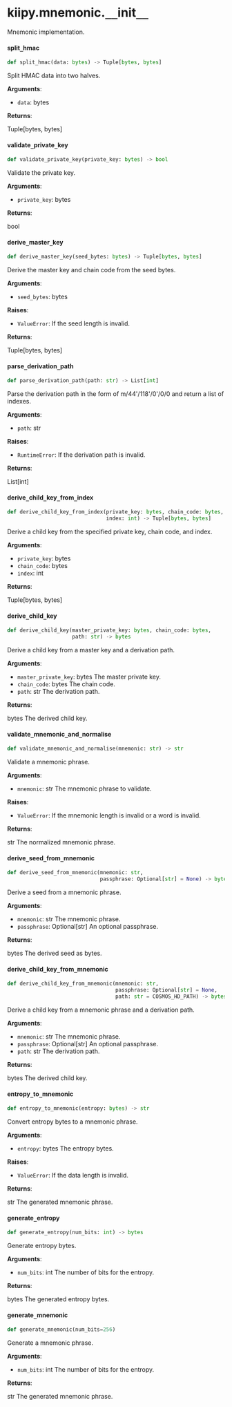 <a id="kiipy.mnemonic.__init__"></a>

# kiipy.mnemonic.`__`init`__`

Mnemonic implementation.

<a id="kiipy.mnemonic.__init__.split_hmac"></a>

#### split`_`hmac

```python
def split_hmac(data: bytes) -> Tuple[bytes, bytes]
```

Split HMAC data into two halves.

**Arguments**:

- `data`: bytes

**Returns**:

Tuple[bytes, bytes]

<a id="kiipy.mnemonic.__init__.validate_private_key"></a>

#### validate`_`private`_`key

```python
def validate_private_key(private_key: bytes) -> bool
```

Validate the private key.

**Arguments**:

- `private_key`: bytes

**Returns**:

bool

<a id="kiipy.mnemonic.__init__.derive_master_key"></a>

#### derive`_`master`_`key

```python
def derive_master_key(seed_bytes: bytes) -> Tuple[bytes, bytes]
```

Derive the master key and chain code from the seed bytes.

**Arguments**:

- `seed_bytes`: bytes

**Raises**:

- `ValueError`: If the seed length is invalid.

**Returns**:

Tuple[bytes, bytes]

<a id="kiipy.mnemonic.__init__.parse_derivation_path"></a>

#### parse`_`derivation`_`path

```python
def parse_derivation_path(path: str) -> List[int]
```

Parse the derivation path in the form of m/44'/118'/0'/0/0 and return a list of indexes.

**Arguments**:

- `path`: str

**Raises**:

- `RuntimeError`: If the derivation path is invalid.

**Returns**:

List[int]

<a id="kiipy.mnemonic.__init__.derive_child_key_from_index"></a>

#### derive`_`child`_`key`_`from`_`index

```python
def derive_child_key_from_index(private_key: bytes, chain_code: bytes,
                                index: int) -> Tuple[bytes, bytes]
```

Derive a child key from the specified private key, chain code, and index.

**Arguments**:

- `private_key`: bytes
- `chain_code`: bytes
- `index`: int

**Returns**:

Tuple[bytes, bytes]

<a id="kiipy.mnemonic.__init__.derive_child_key"></a>

#### derive`_`child`_`key

```python
def derive_child_key(master_private_key: bytes, chain_code: bytes,
                     path: str) -> bytes
```

Derive a child key from a master key and a derivation path.

**Arguments**:

- `master_private_key`: bytes The master private key.
- `chain_code`: bytes The chain code.
- `path`: str The derivation path.

**Returns**:

bytes The derived child key.

<a id="kiipy.mnemonic.__init__.validate_mnemonic_and_normalise"></a>

#### validate`_`mnemonic`_`and`_`normalise

```python
def validate_mnemonic_and_normalise(mnemonic: str) -> str
```

Validate a mnemonic phrase.

**Arguments**:

- `mnemonic`: str The mnemonic phrase to validate.

**Raises**:

- `ValueError`: If the mnemonic length is invalid or a word is invalid.

**Returns**:

str The normalized mnemonic phrase.

<a id="kiipy.mnemonic.__init__.derive_seed_from_mnemonic"></a>

#### derive`_`seed`_`from`_`mnemonic

```python
def derive_seed_from_mnemonic(mnemonic: str,
                              passphrase: Optional[str] = None) -> bytes
```

Derive a seed from a mnemonic phrase.

**Arguments**:

- `mnemonic`: str The mnemonic phrase.
- `passphrase`: Optional[str] An optional passphrase.

**Returns**:

bytes The derived seed as bytes.

<a id="kiipy.mnemonic.__init__.derive_child_key_from_mnemonic"></a>

#### derive`_`child`_`key`_`from`_`mnemonic

```python
def derive_child_key_from_mnemonic(mnemonic: str,
                                   passphrase: Optional[str] = None,
                                   path: str = COSMOS_HD_PATH) -> bytes
```

Derive a child key from a mnemonic phrase and a derivation path.

**Arguments**:

- `mnemonic`: str The mnemonic phrase.
- `passphrase`: Optional[str] An optional passphrase.
- `path`: str The derivation path.

**Returns**:

bytes The derived child key.

<a id="kiipy.mnemonic.__init__.entropy_to_mnemonic"></a>

#### entropy`_`to`_`mnemonic

```python
def entropy_to_mnemonic(entropy: bytes) -> str
```

Convert entropy bytes to a mnemonic phrase.

**Arguments**:

- `entropy`: bytes The entropy bytes.

**Raises**:

- `ValueError`: If the data length is invalid.

**Returns**:

str The generated mnemonic phrase.

<a id="kiipy.mnemonic.__init__.generate_entropy"></a>

#### generate`_`entropy

```python
def generate_entropy(num_bits: int) -> bytes
```

Generate entropy bytes.

**Arguments**:

- `num_bits`: int The number of bits for the entropy.

**Returns**:

bytes The generated entropy bytes.

<a id="kiipy.mnemonic.__init__.generate_mnemonic"></a>

#### generate`_`mnemonic

```python
def generate_mnemonic(num_bits=256)
```

Generate a mnemonic phrase.

**Arguments**:

- `num_bits`: int The number of bits for the entropy.

**Returns**:

str The generated mnemonic phrase.

